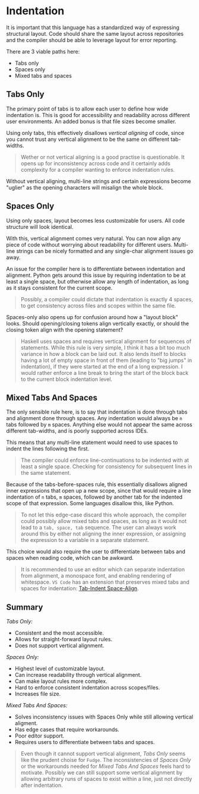 #  Indentation
It is important that this language has a standardized way of expressing structural layout. Code should share the same layout across repositories and the compiler should be able to leverage layout for error reporting.

There are 3 viable paths here:
* Tabs only
* Spaces only
* Mixed tabs and spaces

## Tabs Only
The primary point of tabs is to allow each user to define how wide indentation is. This is good for accessibility and readability across different user environments. An added bonus is that file sizes become smaller.

Using only tabs, this effectively disallows _vertical aligning_ of code, since you cannot trust any vertical alignment to be the same on different tab-widths.

>Wether or not vertical aligning is a good practise is questionable. It opens up for inconsistency across code and it certainly adds complexity for a compiler wanting to enforce indentation rules.

Without vertical aligning, multi-line strings and certain expressions become "uglier" as the opening characters will misalign the whole block.

## Spaces Only
Using only spaces, layout becomes less customizable for users. All code structure will look identical.

With this, vertical alignment comes very natural. You can now align any piece of code without worrying about readability for different users. Multi-line strings can be nicely formatted and any single-char alignment issues go away.

An issue for the compiler here is to differentiate between indentation and alignment. Python gets around this issue by requiring indentation to be at least a single space, but otherwise allow any length of indentation, as long as it stays consistent for the current scope.

>Possibly, a compiler could dictate that indentation is exactly 4 spaces, to get consistency across files and scopes within the same file.

Spaces-only also opens up for confusion around how a "layout block" looks. Should opening/closing tokens align vertically exactly, or should the closing token align with the opening statement?

>Haskell uses spaces and requires vertical alignment for sequences of statements. While this rule is very simple, I think it has a bit too much variance in how a block can be laid out. It also lends itself to blocks having a lot of empty space in front of them (leading to "big jumps" in indentation), if they were started at the end of a long expression. I would rather enforce a line break to bring the start of the block back to the current block indentation level.

## Mixed Tabs And Spaces
The only sensible rule here, is to say that indentation is done through tabs and alignment done through spaces. Any indentation would always be `n` tabs followed by `m` spaces. Anything else would not appear the same across different tab-widths, and is poorly supported across IDEs.

This means that any multi-line statement would need to use spaces to indent the lines following the first. 

>The compiler could enforce line-continuations to be indented with at least a single space. Checking for consistency for subsequent lines in the same statement.

Because of the tabs-before-spaces rule, this essentially disallows aligned inner expressions that open up a new scope, since that would require a line indentation of `n` tabs, `m` spaces, followed by another tab for the indented scope of that expression. Some languages disallow this, like Python.

>To not let this edge-case discard this whole approach, the compiler could possibly allow mixed tabs and spaces, as long as it would not lead to a `tab, space, tab` sequence. The user can always work around this by either not aligning the inner expression, or assigning the expression to a variable in a separate statement.

This choice would also require the user to differentiate between tabs and spaces when reading code, which can be awkward.

>It is recommended to use an editor which can separate indentation from alignment, a monospace font, and enabling rendering of whitespace. `VS Code` has an extension that preserves mixed tabs and spaces for indentation: [Tab-Indent Space-Align](https://marketplace.visualstudio.com/items?itemName=j-zeppenfeld.tab-indent-space-align).

## Summary

*Tabs Only:*
* Consistent and the most accessible.
* Allows for straight-forward layout rules.
* Does not support vertical alignment.

*Spaces Only:*
* Highest level of customizable layout.
* Can increase readability through vertical alignment.
* Can make layout rules more complex.
* Hard to enforce consistent indentation across scopes/files.
* Increases file size.

*Mixed Tabs And Spaces:*
* Solves inconsistency issues with Spaces Only while still allowing vertical aligment.
* Has edge cases that require workarounds.
* Poor editor support.
* Requires users to differentiate between tabs and spaces.

>Even though it cannot support vertical alignment, *Tabs Only* seems like the prudent choise for `Fudge`. The inconsistencies of *Spaces Only* or the workarounds needed for *Mixed Tabs And Spaces* feels hard to motivate. Possibly we can still support some vertical alignment by allowing arbitrary runs of spaces to exist within a line, just not directly after indentation.

